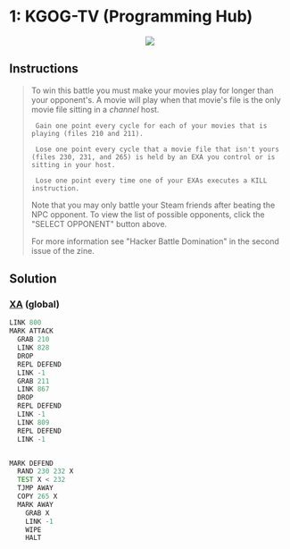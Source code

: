 # 1: KGOG-TV (Programming Hub)

<div align="center"><img src="EXAPUNKS - KGOG-TV (2024-06-23-16-41-03).mp4" /></div>

## Instructions
> To win this battle you must make your movies play for longer than your opponent's. A movie will play when that movie's file is the only movie file sitting in a *channel* host.
> 
>      Gain one point every cycle for each of your movies that is playing (files 210 and 211).
> 
>      Lose one point every cycle that a movie file that isn't yours (files 230, 231, and 265) is held by an EXA you control or is sitting in your host.
> 
>      Lose one point every time one of your EXAs executes a KILL instruction.
> 
> Note that you may only battle your Steam friends after beating the NPC opponent. To view the list of possible opponents, click the "SELECT OPPONENT" button above.
> 
> For more information see "Hacker Battle Domination" in the second issue of the zine.

## Solution

### [XA](XA.exa) (global)
```asm
LINK 800
MARK ATTACK
  GRAB 210
  LINK 828
  DROP
  REPL DEFEND
  LINK -1
  GRAB 211
  LINK 867
  DROP
  REPL DEFEND
  LINK -1
  LINK 809
  REPL DEFEND
  LINK -1


MARK DEFEND
  RAND 230 232 X
  TEST X < 232
  TJMP AWAY
  COPY 265 X
  MARK AWAY
    GRAB X
    LINK -1
    WIPE
    HALT
```


